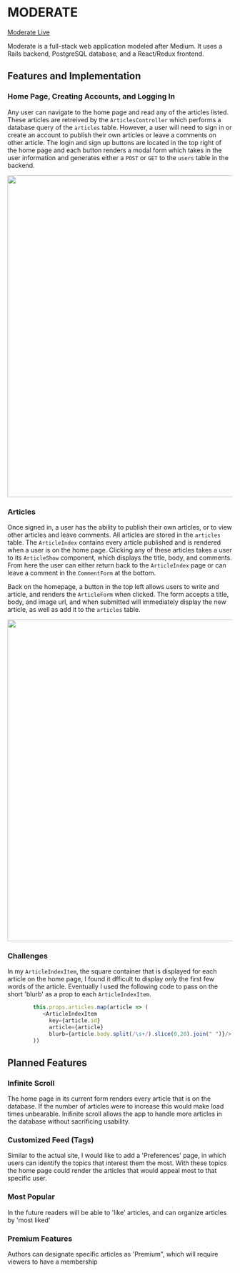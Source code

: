 
# MODERATE

[Moderate Live](http://moderate-clone.herokuapp.com/#/)

Moderate is a full-stack web application modeled after Medium. It uses a Rails backend, PostgreSQL database, and a React/Redux frontend.

## Features and Implementation

### Home Page, Creating Accounts, and Logging In

Any user can navigate to the home page and read any of the articles listed. These articles are retreived by the `ArticlesController` which performs a database query of the `articles` table. However, a user will need to sign in or create an account to publish their own articles or leave a comments on other article. The login and sign up buttons are located in the top right of the home page and each button renders a modal form which takes in the user information and generates either a `POST` or `GET` to the `users` table in the backend.

<img src="https://image.ibb.co/m8YMfc/final_login_demo.gif" width="720">

### Articles

Once signed in, a user has the ability to publish their own articles, or to view other articles and leave comments. All articles are stored in the `articles` table. The `ArticleIndex` contains every article published and is rendered when a user is on the home page. Clicking any of these articles takes a user to its `ArticleShow` component, which displays the title, body, and comments. From here the user can either return back to the `ArticleIndex` page or can leave a comment in the `CommentForm` at the bottom. 

Back on the homepage, a button in the top left allows users to write and article, and renders the `ArticleForm` when clicked. The form accepts a title, body, and image url, and when submitted will immediately display the new article, as well as add it to the `articles` table.

<img src="https://media.giphy.com/media/3o6nV1ap07HHNh9VG8/giphy.gif" width="720">

### Challenges

In my `ArticleIndexItem`, the square container that is displayed for each article on the home page, I found it dfficult to display only the first few words of the article. Eventually I used the following code to pass on the short 'blurb' as a prop to each `ArticleIndexItem`.

```Javascript
        this.props.articles.map(article => (
           <ArticleIndexItem
             key={article.id}
             article={article}
             blurb={article.body.split(/\s+/).slice(0,20).join(" ")}/>
        ))
```


## Planned Features

### Infinite Scroll

The home page in its current form renders every article that is on the database. If the number of articles were to increase this would make load times unbearable. Inifinite scroll allows the app to handle more articles in the database without sacrificing usability.

### Customized Feed (Tags)

Similar to the actual site, I would like to add a 'Preferences' page, in which users can identify the topics that interest them the most. With these topics the home page could render the articles that would appeal most to that specific user.

### Most Popular

In the future readers will be able to 'like' articles, and can organize articles by 'most liked'

### Premium Features

Authors can designate specific articles as 'Premium", which will require viewers to have a membership
